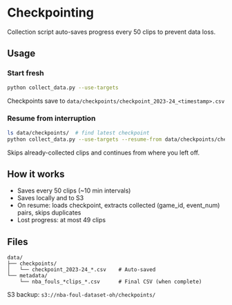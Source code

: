 # Checkpointing

Collection script auto-saves progress every 50 clips to prevent data loss.

## Usage

### Start fresh
```bash
python collect_data.py --use-targets
```
Checkpoints save to `data/checkpoints/checkpoint_2023-24_<timestamp>.csv`

### Resume from interruption
```bash
ls data/checkpoints/  # find latest checkpoint
python collect_data.py --use-targets --resume-from data/checkpoints/checkpoint_2023-24_*.csv
```

Skips already-collected clips and continues from where you left off.

## How it works

- Saves every 50 clips (~10 min intervals)
- Saves locally and to S3
- On resume: loads checkpoint, extracts collected (game_id, event_num) pairs, skips duplicates
- Lost progress: at most 49 clips

## Files

```
data/
├── checkpoints/
│   └── checkpoint_2023-24_*.csv    # Auto-saved
└── metadata/
    └── nba_fouls_*clips_*.csv      # Final CSV (when complete)
```

S3 backup: `s3://nba-foul-dataset-oh/checkpoints/`
